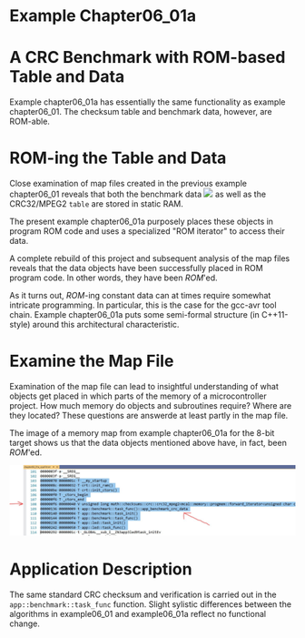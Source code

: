 # Example Chapter06_01a
# A CRC Benchmark with ROM-based Table and Data

Example chapter06_01a has essentially the same functionality
as example chapter06_01. The checksum table and
benchmark data, however, are ROM-able.

# ROM-ing the Table and Data

Close examination of map files created in the
previous example chapter06_01 reveals that both the benchmark data
<img src="https://render.githubusercontent.com/render/math?math=1{\ldots}9">
as well as the CRC32/MPEG2 `table` are stored in
static RAM.

The present example chapter06_01a purposely places
these objects in program ROM code and uses a specialized
"ROM iterator" to access their data.

A complete rebuild of this project and subsequent analysis
of the map files reveals that the data objects
have been successfully placed in ROM program code.
In other words, they have been _ROM_'ed.

As it turns out, _ROM_-ing constant data can at times require
somewhat intricate programming. In particular, this is the case
for the gcc-avr tool chain. Example chapter06_01a puts some
semi-formal structure (in C++11-style) around this architectural
characteristic.

# Examine the Map File

Examination of the map file can lead to insightful understanding
of what objects get placed in which parts of the memory of a microcontroller
project. How much memory do objects and subroutines require?
Where are they located? These questions are answerde at least partly in the map file.

The image of a memory map from example chapter06_01a for the
8-bit target shows us that the data objects mentioned above have,
in fact, been _ROM_'ed.

![Objects in ROM](./images/romdata.jpg)

# Application Description

The same standard CRC checksum and verification
is carried out in the `app::benchmark::task_func`
function. Slight sylistic differences between the algorithms in
example06_01 and example06_01a reflect no functional change.
